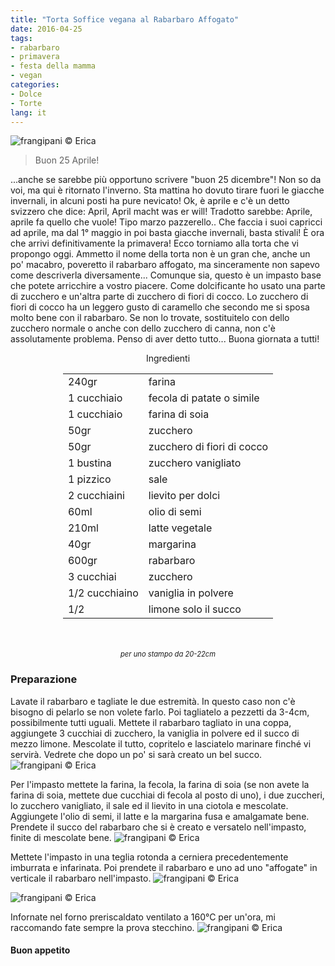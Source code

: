 ```yaml
---
title: "Torta Soffice vegana al Rabarbaro Affogato"
date: 2016-04-25
tags:
- rabarbaro
- primavera
- festa della mamma
- vegan
categories:
- Dolce
- Torte
lang: it
---
```

![](../2016-04-25-torta-soffice-al-rabarbaro-affogato/header.jpg "frangipani © Erica")

> Buon 25 Aprile!

...anche se sarebbe più opportuno scrivere "buon 25 dicembre"! Non so da voi, ma qui è ritornato l'inverno. Sta mattina ho dovuto tirare fuori le giacche invernali, in alcuni posti ha pure nevicato! Ok, è aprile e c'è un detto svizzero che dice: April, April macht was er will! Tradotto sarebbe: Aprile, aprile fa quello che vuole! Tipo marzo pazzerello.. Che faccia i suoi capricci ad aprile, ma dal 1° maggio in poi basta giacche invernali, basta stivali! È ora che arrivi definitivamente la primavera! Ecco torniamo alla torta che vi propongo oggi. Ammetto il nome della torta non è un gran che, anche un po' macabro, poveretto il rabarbaro affogato, ma sinceramente non sapevo come descriverla diversamente... Comunque sia, questo è un impasto base che potete arricchire a vostro piacere. Come dolcificante ho usato una parte di zucchero e un'altra parte di zucchero di fiori di cocco. Lo zucchero di fiori di cocco ha un leggero gusto di caramello che secondo me si sposa molto bene con il rabarbaro. Se non lo trovate, sostituitelo con dello zucchero normale o anche con dello zucchero di canna, non c'è assolutamente problema. Penso di aver detto tutto... Buona giornata a tutti!


<div id="wrapper" style="text-align: center">
  <div id="yourdiv" style="display: inline-block;">
    <div class="ingredients">
      <div class="ingredients-title">Ingredienti</div>
      <table>
        <tbody>
          <tr>
            <td>240gr</td>
            <td>farina</td>
          </tr>
          <tr>
            <td>1 cucchiaio</td>
            <td>fecola di patate o simile</td>
          </tr>
          <tr>
            <td>1 cucchiaio</td>
            <td>farina di soia</td>
          </tr>
          <tr>
            <td>50gr</td>
            <td>zucchero</td>
          </tr>
          <tr>
            <td>50gr</td>
            <td>zucchero di fiori di cocco</td>
          </tr>
          <tr>
            <td>1 bustina</td>
            <td>zucchero vanigliato</td>
          </tr>
          <tr>
            <td>1 pizzico</td>
            <td>sale</td>
          </tr>
          <tr>
            <td>2 cucchiaini</td>
            <td>lievito per dolci</td>
          </tr>
          <tr>
            <td>60ml</td>
            <td>olio di semi</td>
          </tr>
          <tr>
            <td>210ml</td>
            <td>latte vegetale</td>
          </tr>
          <tr>
            <td>40gr</td>
            <td>margarina</td>
          </tr>
          <tr>
            <td>600gr</td>
            <td>rabarbaro</td>
          </tr>
          <tr>
            <td>3 cucchiai</td>
            <td>zucchero</td>
          </tr>
          <tr>
            <td>1/2 cucchiaino</td>
            <td>vaniglia in polvere</td>
          </tr>
          <tr>
            <td>1/2</td>
            <td>limone solo il succo</td>
          </tr>
        </tbody>
      </table>
      <br></br>
      <i class="pull-right" style="font-size: 80%;">per uno stampo da 20-22cm</i>
    </div>
  </div>
</div>


<h3>
  <font color="grey">
    <i class="fa-solid fa-gears"></i>
  </font> Preparazione
</h3>

Lavate il rabarbaro e tagliate le due estremità. In questo caso non c'è bisogno di pelarlo se non volete farlo. Poi tagliatelo a pezzetti da 3-4cm, possibilmente tutti uguali. Mettete il rabarbaro tagliato in una coppa, aggiungete 3 cucchiai di zucchero, la vaniglia in polvere ed il succo di mezzo limone. Mescolate il tutto, copritelo e lasciatelo marinare finché vi servirà. Vedrete che dopo un po' si sarà creato un bel succo.
![](../2016-04-25-torta-soffice-al-rabarbaro-affogato/rabarbaro.jpg "frangipani © Erica")

Per l'impasto mettete la farina, la fecola, la farina di soia (se non avete la farina di soia, mettete due cucchiai di fecola al posto di uno), i due zuccheri, lo zucchero vanigliato, il sale ed il lievito in una ciotola e mescolate. Aggiungete l'olio di semi, il latte e la margarina fusa e amalgamate bene. Prendete il succo del rabarbaro che si è creato e versatelo nell'impasto, finite di mescolate bene.
![](../2016-04-25-torta-soffice-al-rabarbaro-affogato/impasto.jpg "frangipani © Erica")

Mettete l'impasto in una teglia rotonda a cerniera precedentemente imburrata e infarinata. Poi prendete il rabarbaro e uno ad uno "affogate" in verticale il rabarbaro nell'impasto.
![](../2016-04-25-torta-soffice-al-rabarbaro-affogato/teglia1.jpg "frangipani © Erica")

![](../2016-04-25-torta-soffice-al-rabarbaro-affogato/teglia2.jpg "frangipani © Erica")

Infornate nel forno preriscaldato ventilato a 160°C per un'ora, mi raccomando fate sempre la prova stecchino.
![](../2016-04-25-torta-soffice-al-rabarbaro-affogato/risultato.jpg "frangipani © Erica")


<h4>Buon appetito
  <font color="red">
    <i class="fa-regular fa-face-smile"></i>
  </font>
</h4>
